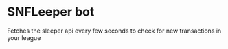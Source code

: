 # SNFLeeper bot

Fetches the sleeper api every few seconds to check for new transactions in your league